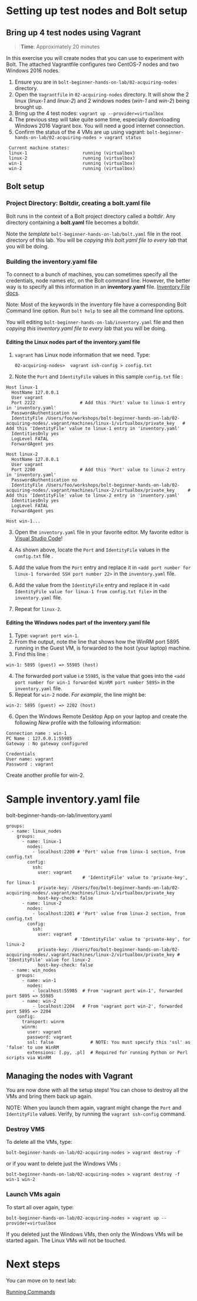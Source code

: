 # Setting up test nodes and Bolt setup

## Bring up 4 test nodes using Vagrant

> **Time**: Approximately 20 minutes

In this exercise you will create nodes that you can use to experiment with Bolt. The attached Vagrantfile configures two CentOS-7 nodes and two Windows 2016 nodes.

1. Ensure you are in `bolt-beginner-hands-on-lab/02-acquiring-nodes` directory. 
1. Open the `Vagrantfile` in `02-acquiring-nodes` directory. It will show the 2 linux (_linux-1_ and _linux-2_) and 2 windows nodes (_win-1_ and _win-2_) being brought up.
1. Bring up the 4 test nodes:  `vagrant up --provider=virtualbox`
1. The previous step will take quite some time, especially downloading Windows 2016 Vagrant box. You will need a good internet connection.
1. Confirm the status of the 4 VMs are up using vagrant: `bolt-beginner-hands-on-lab/02-acquiring-nodes > vagrant status`

```
 Current machine states:
 linux-1                     running (virtualbox)
 linux-2                     running (virtualbox)
 win-1                       running (virtualbox)
 win-2                       running (virtualbox)
```
## Bolt setup

### Project Directory: Boltdir, creating a bolt.yaml file

Bolt runs in the context of a Bolt project directory called a *boltdir*. Any directory containing a __bolt.yaml__ file becomes a boltdir.

Note the _template_ `bolt-beginner-hands-on-lab/bolt.yaml` file in the root directory of this lab. You will be _copying this bolt.yaml file to every lab_ that you will be doing.

### Building the inventory.yaml file

To connect to a bunch of machines, you can sometimes specify all the credentials, node names etc, on the Bolt command line. However, the better way is to specify all this information in an __inventory.yaml__ file. [Inventory File docs](https://puppet.com/docs/bolt/latest/inventory_file.html).

Note: Most of the keywords in the inventory file have a corresponding Bolt Command line option. Run `bolt help` to see all the command line options.

You will editing `bolt-beginner-hands-on-lab/inventory.yaml` file and then _copying this inventory.yaml file to every lab_ that you will be doing.

#### Editing the Linux nodes part of the inventory.yaml file

1. `vagrant` has Linux node information that we need. Type:

    ```
    02-acquiring-nodes>  vagrant ssh-config > config.txt
    ```

2. Note the `Port` and `IdentityFile` values in this sample `config.txt` file :
```
Host linux-1
  HostName 127.0.0.1
  User vagrant
  Port 2222                 # Add this 'Port' value to linux-1 entry in 'inventory.yaml'
  PasswordAuthentication no
  IdentityFile /Users/foo/workshops/bolt-beginner-hands-on-lab/02-acquiring-nodes/.vagrant/machines/linux-1/virtualbox/private_key   # Add this 'IdentityFile' value to linux-1 entry in 'inventory.yaml'
  IdentitiesOnly yes
  LogLevel FATAL
  ForwardAgent yes

Host linux-2
  HostName 127.0.0.1
  User vagrant
  Port 2200                 # Add this 'Port' value to linux-2 entry in 'inventory.yaml'
  PasswordAuthentication no
  IdentityFile /Users/foo/workshops/bolt-beginner-hands-on-lab/02-acquiring-nodes/.vagrant/machines/linux-2/virtualbox/private_key     # Add this 'IdentityFile' value to linux-2 entry in 'inventory.yaml'
  IdentitiesOnly yes
  LogLevel FATAL
  ForwardAgent yes

Host win-1...
```

3. Open the `inventory.yaml` file in your favorite editor. My favorite editor is [Visual Studio Code](https://code.visualstudio.com/download)!

4. As shown above, locate the `Port` and `IdentityFile` values in the `config.txt` file .   

5. Add the value from the `Port` entry and replace it in `<add port number for linux-1 forwarded SSH port number 22>` in the `inventory.yaml` file.

6. Add the value from the `IdentityFile` entry and replace it in `<add IdentityFile value for linux-1 from config.txt file>` in the `inventory.yaml` file.

7. Repeat for `linux-2`.

#### Editing the Windows nodes part of the inventory.yaml file

1. Type: `vagrant port win-1`. 
2. From the output, note the line that shows how the WinRM port 5895 running in the Guest VM, is forwarded to the host (your laptop) machine.
3. Find this line :
```
win-1: 5895 (guest) => 55985 (host)
```
4. The forwarded port value i.e `55985`, is the value that goes into the `<add port number for win-1 forwarded WinRM port number 5895>` in the `inventory.yaml` file.
5. Repeat for `win-2` node. _For example_, the line might be: 
```
win-2: 5895 (guest) => 2202 (host)
```
6. Open the Windows Remote Desktop App on your laptop and create the following *New* profile with the following information: 
```
Connection name : win-1
PC Name : 127.0.0.1:55985
Gateway : No gateway configured

Credentials
User name: vagrant
Password : vagrant
```
Create another profile for win-2.


# Sample inventory.yaml file

bolt-beginner-hands-on-lab/inventory.yaml 
```
groups:
  - name: linux_nodes
    groups:
      - name: linux-1
        nodes:
          - localhost:2200 # 'Port' value from linux-1 section, from config.txt
        config:
          ssh:
            user: vagrant
                             # 'IdentityFile' value to 'private-key', for linux-1 
            private-key: /Users/foo/bolt-beginner-hands-on-lab/02-acquiring-nodes/.vagrant/machines/linux-1/virtualbox/private_key 
            host-key-check: false
      - name: linux-2
        nodes:
          - localhost:2201 # 'Port' value from linux-2 section, from config.txt
        config:
          ssh:
            user: vagrant
                          # 'IdentityFile' value to 'private-key', for linux-2
            private-key: /Users/foo/bolt-beginner-hands-on-lab/02-acquiring-nodes/.vagrant/machines/linux-2/virtualbox/private_key # 'IdentityFile' value for linux-2 
            host-key-check: false
  - name: win_nodes
    groups:
      - name: win-1
        nodes:
          - localhost:55985  # From 'vagrant port win-1', forwarded port 5895 => 55985
      - name: win-2
          - localhost:2204   # From 'vagrant port win-2', forwarded port 5895 => 2204
    config:
      transport: winrm
      winrm:
        user: vagrant
        password: vagrant
        ssl: false              # NOTE: You must specify this 'ssl' as 'false' to use WinRM 
        extensions: [.py, .pl]  # Required for running Python or Perl scripts via WinRM
```
## Managing the nodes with Vagrant

You are now done with all the setup steps! You can chose to destroy all the VMs and bring them back up again. 

NOTE: When you launch them again, vagrant might change the `Port` and `IdentityFile` values. Verify, by running the `vagrant ssh-config` command.

### Destroy VMS
To delete all the VMs, type:
```
bolt-beginner-hands-on-lab/02-acquiring-nodes > vagrant destroy -f
```
or if you want to delete just the Windows VMs :
```
bolt-beginner-hands-on-lab/02-acquiring-nodes > vagrant destroy -f win-1 win-2
```

### Launch VMs again

To start all over again, type:
```
bolt-beginner-hands-on-lab/02-acquiring-nodes > vagrant up --provider=virtualbox
```
If you deleted just the Windows VMs, then only the Windows VMs will be started again. The Linux VMs will not be touched.
# Next steps

You can move on to next lab:

[Running Commands](../03-running-commands)
